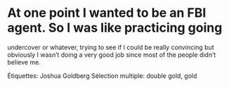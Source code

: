 # At one point I wanted to be an FBI agent. So I was like practicing going
undercover or whatever, trying to see if I could be really convincing but
obviously I wasn’t doing a very good job since most of the people didn’t believe
me.

Étiquettes: Joshua Goldberg
Sélection multiple: double gold, gold